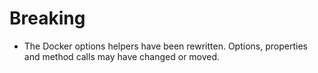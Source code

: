 # Breaking

*   The Docker options helpers have been rewritten. Options, properties and method calls may have changed or moved.
